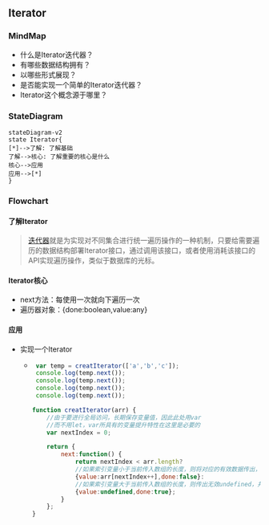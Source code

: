 ## Iterator

### MindMap

- 什么是Iterator迭代器？
- 有哪些数据结构拥有？
- 以哪些形式展现？
- 是否能实现一个简单的Iterator迭代器？
- Iterator这个概念源于哪里？



### StateDiagram

```mermaid
stateDiagram-v2
state Iterator{
[*]-->了解: 了解基础
了解-->核心: 了解重要的核心是什么
核心-->应用
应用-->[*]
}
```

### Flowchart

#### 了解Iterator

> [迭代器](https://so.csdn.net/so/search?q=迭代器&spm=1001.2101.3001.7020)就是为实现对不同集合进行统一遍历操作的一种机制，只要给需要遍历的数据结构部署Iterator接口，通过调用该接口，或者使用消耗该接口的API实现遍历操作，类似于数据库的光标。

#### Iterator核心

- next方法：每使用一次就向下遍历一次
- 遍历器对象：{done:boolean,value:any}

#### 应用

- 实现一个Iterator

  - ```js
     var temp = creatIterator(['a','b','c']);
     console.log(temp.next());
     console.log(temp.next());
     console.log(temp.next());
     console.log(temp.next());
    
    function creatIterator(arr) {
        //由于要进行全局访问，长期保存变量值，因此此处用var
        //而不用let，var所具有的变量提升特性在这里是必要的
        var nextIndex = 0;
    
        return {
            next:function() {
                return nextIndex < arr.length?
                //如果索引变量小于当前传入数组的长度，则将对应的有效数据传出，并将遍历的状态标识done置为false
                {value:arr[nextIndex++],done:false}:
                //如果索引变量大于当前传入数组的长度，则传出无效undefined，并将遍历的状态标识done置为true
                {value:undefined,done:true};
            }
        };
    }
    ```

    